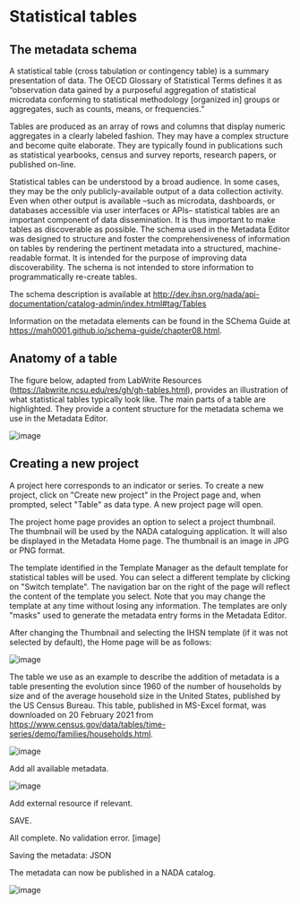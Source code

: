 # Statistical tables

## The metadata schema

A statistical table (cross tabulation or contingency table) is a summary presentation of data. The OECD Glossary of Statistical Terms defines it as “observation data gained by a purposeful aggregation of statistical microdata conforming to statistical methodology [organized in] groups or aggregates, such as counts, means, or frequencies.”

Tables are produced as an array of rows and columns that display numeric aggregates in a clearly labeled fashion. They may have a complex structure and become quite elaborate. They are typically found in publications such as statistical yearbooks, census and survey reports, research papers, or published on-line.

Statistical tables can be understood by a broad audience. In some cases, they may be the only publicly-available output of a data collection activity. Even when other output is available –such as microdata, dashboards, or databases accessible via user interfaces or APIs– statistical tables are an important component of data dissemination. It is thus important to make tables as discoverable as possible. The schema used in the Metadata Editor was designed to structure and foster the comprehensiveness of information on tables by rendering the pertinent metadata into a structured, machine-readable format. It is intended for the purpose of improving data discoverability. The schema is not intended to store information to programmatically re-create tables.

The schema description is available at http://dev.ihsn.org/nada/api-documentation/catalog-admin/index.html#tag/Tables

Information on the metadata elements can be found in the SChema Guide at https://mah0001.github.io/schema-guide/chapter08.html.

## Anatomy of a table

The figure below, adapted from LabWrite Resources (https://labwrite.ncsu.edu/res/gh/gh-tables.html), provides an illustration of what statistical tables typically look like. The main parts of a table are highlighted. They provide a content structure for the metadata schema we use in the Metadata Editor.

![image](https://user-images.githubusercontent.com/35276300/216686104-25d21426-28f8-43c3-8830-e2b8a466b8cd.png)

## Creating a new project

A project here corresponds to an indicator or series. To create a new project, click on "Create new project" in the Project page and, when prompted, select "Table" as data type. A new project page will open.

The project home page provides an option to select a project thumbnail. The thumbnail will be used by the NADA cataloguing application. It will also be displayed in the Metadata Home page. The thumbnail is an image in JPG or PNG format.

The template identified in the Template Manager as the default template for statistical tables will be used. You can select a different template by clicking on "Switch template". The navigation bar on the right of the page will reflect the content of the template you select. Note that you may change the template at any time without losing any information. The templates are only "masks" used to generate the metadata entry forms in the Metadata Editor.

After changing the Thumbnail and selecting the IHSN template (if it was not selected by default), the Home page will be as follows:

![image](https://user-images.githubusercontent.com/35276300/217111890-491edd50-982f-4f55-bbc8-b711a44d3feb.png)

The table we use as an example to describe the addition of metadata is a table presenting the evolution since 1960 of the number of households by size and of the average household size in the United States, published by the US Census Bureau. This table, published in MS-Excel format, was downloaded on 20 February 2021 from https://www.census.gov/data/tables/time-series/demo/families/households.html.

![image](https://user-images.githubusercontent.com/35276300/216686978-a6f2317e-42dc-4d0f-b078-24cfdfa208f0.png)

Add all available metadata.

![image](https://user-images.githubusercontent.com/35276300/217113319-a638c701-6592-4467-ad92-4e2eefe6b254.png)

Add external resource if relevant.

SAVE.

All complete. No validation error.
[image]

Saving the metadata:
JSON

The metadata can now be published in a NADA catalog. 

![image](https://user-images.githubusercontent.com/35276300/216687168-a662678f-4162-4faa-ba20-8dd512ed2bb0.png)


